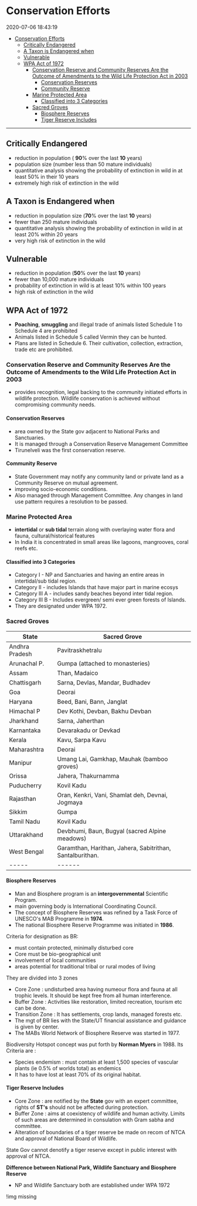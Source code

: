 # Conservation Efforts

2020-07-06 18:43:19

- [Conservation Efforts](#conservation-efforts)
  - [Critically Endangered](#critically-endangered)
  - [A Taxon is Endangered when](#a-taxon-is-endangered-when)
  - [Vulnerable](#vulnerable)
  - [WPA Act of 1972](#wpa-act-of-1972)
    - [Conservation Reserve and Community Reserves Are the Outcome of Amendments to the Wild Life Protection Act in 2003](#conservation-reserve-and-community-reserves-are-the-outcome-of-amendments-to-the-wild-life-protection-act-in-2003)
      - [Conservation Reserves](#conservation-reserves)
      - [Community Reserve](#community-reserve)
    - [Marine Protected Area](#marine-protected-area)
      - [Classified into 3 Categories](#classified-into-3-categories)
    - [Sacred Groves](#sacred-groves)
      - [Biosphere Reserves](#biosphere-reserves)
      - [Tiger Reserve Includes](#tiger-reserve-includes)

---

## Critically Endangered

- reduction in population ( **90**% over the last **10** years)
- population size (number less than 50 mature individuals)
- quantitative analysis showing the probability of extinction in wild in at least 50% in their 10 years
- extremely high risk of extinction in the wild

## A Taxon is Endangered when

- reduction in population size (**70**% over the last **10** years)
- fewer than 250 mature individuals
- quantitative analysis showing the probability of extinction in wild in at least 20% within 20 years
- very high risk of extinction in the wild

## Vulnerable

- reduction in population (**50**% over the last **10** years)
- fewer than 10,000 mature individuals
- probability of extinction in wild is at least 10% within 100 years
- high risk of extinction in the wild

## WPA Act of 1972

- **Poaching**, **smuggling** and illegal trade of animals listed Schedule 1 to Schedule 4 are prohibited
- Animals listed in Schedule 5 called Vermin they can be hunted.
- Plans are listed in Schedule 6. Their cultivation, collection, extraction, trade etc are prohibited.

### Conservation Reserve and Community Reserves Are the Outcome of Amendments to the Wild Life Protection Act in 2003

- provides recognition, legal backing to the community initiated efforts in wildlife protection. Wildlife conservation is achieved without compromising community needs.

#### Conservation Reserves

- area owned by the State gov adjacent to National Parks and Sanctuaries.
- It is managed through a Conservation Reserve Management Committee
- Tirunelveli was the first conservation reserve.

#### Community Reserve

- State Government may notify any community land or private land as a Community Reserve on mutual agreement.
- improving socio-economic conditions.
- Also managed through Management Committee. Any changes in land use pattern requires a resolution to be passed.

### Marine Protected Area

- **intertidal** or **sub tidal** terrain along with overlaying water flora and fauna, cultural/historical features
- In India it is concentrated in small areas like lagoons, mangrooves, coral reefs etc.

#### Classified into 3 Categories

- Category I - NP and Sanctuaries and having an entire areas in intertidal/sub tidal region.
- Category II - includes Islands that have major part in marine ecosys
- Category III A - includes sandy beaches beyond inter tidal region.
- Category III B - Includes evergreen/ semi ever green forests of Islands.
- They are designated under WPA 1972.

### Sacred Groves

| State          | Sacred Grove                                              |
| -------------- | --------------------------------------------------------- |
| Andhra Pradesh | Pavitraskhetralu                                          |
| Arunachal P.   | Gumpa (attached to monasteries)                           |
| Assam          | Than, Madaico                                             |
| Chattisgarh    | Sarna, Devlas, Mandar, Budhadev                           |
| Goa            | Deorai                                                    |
| Haryana        | Beed, Bani, Bann, Janglat                                 |
| Himachal P     | Dev Kothi, Devban, Bakhu Devban                           |
| Jharkhand      | Sarna, Jaherthan                                          |
| Karnantaka     | Devarakadu or Devkad                                      |
| Kerala         | Kavu, Sarpa Kavu                                          |
| Maharashtra    | Deorai                                                    |
| Manipur        | Umang Lai, Gamkhap, Mauhak (bamboo groves)                |
| Orissa         | Jahera, Thakurnamma                                       |
| Puducherry     | Kovil Kadu                                                |
| Rajasthan      | Oran, Kenkri, Vani, Shamlat deh, Devnai, Jogmaya          |
| Sikkim         | Gumpa                                                     |
| Tamil Nadu     | Kovil Kadu                                                |
| Uttarakhand    | Devbhumi, Baun, Bugyal (sacred Alpine meadows)            |
| West Bengal    | Garamthan, Harithan, Jahera, Sabitrithan, Santalburithan. |
| -----          | ------                                                    |

#### Biosphere Reserves

- Man and Biosphere program is an **intergovernmental** Scientific Program.
- main governing body is International Coordinating Council.
- The concept of Biosphere Reserves was refined by a Task Force of UNESCO's MAB Programme in **1974**.
- The national Biosphere Reserve Programme was initiated in **1986**.

Criteria for designation as BR:

- must contain protected, minimally disturbed core
- Core must be bio-geographical unit
- involvement of local communities
- areas potential for traditional tribal or rural modes of living

 They are divided into 3 zones

- Core Zone : undisturbed area having numeour flora and fauna at all trophic levels. It should be kept free from all human interference.
- Buffer Zone : Activities like restoration, limited recreation, tourism etc can be done.
- Transition Zone : It has settlements, crop lands, managed forests etc.
- The mgt of BR lies with the State/UT financial assistance and guidance is given by center.
- The MABs World Network of Biosphere Reserve was started in 1977.

 Biodiversity Hotspot concept was put forth by **Norman Myers** in 1988. Its Criteria are :

- Species endemism : must contain at least 1,500 species of vascular plants (ie 0.5% of worlds total) as endemics
- It has to have lost at least 70% of its original habitat.

#### Tiger Reserve Includes

- Core Zone : are notified by the **State** gov with an expert committee, rights of **ST's** should not be affected during protection.
- Buffer Zone : aims at coexistency of wildlife and human activity. Limits of such areas are determined in consulation with Gram sabha and committee.
- Alteration of boundaries of a tiger reserve be made on recom of NTCA and approval of National Board of Wildlife.

 State Gov cannot denotify a tiger reserve except in public interest with approval of NTCA.

 **Difference between National Park, Wildlife Sanctuary and Biosphere Reserve**

- NP and Wildlife Sanctuary both are established under WPA 1972

!img missing